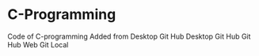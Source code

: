 # C-Programming
Code of C-programming
Added from Desktop
Git Hub Desktop
Git Hub
Git Hub Web
Git Local
